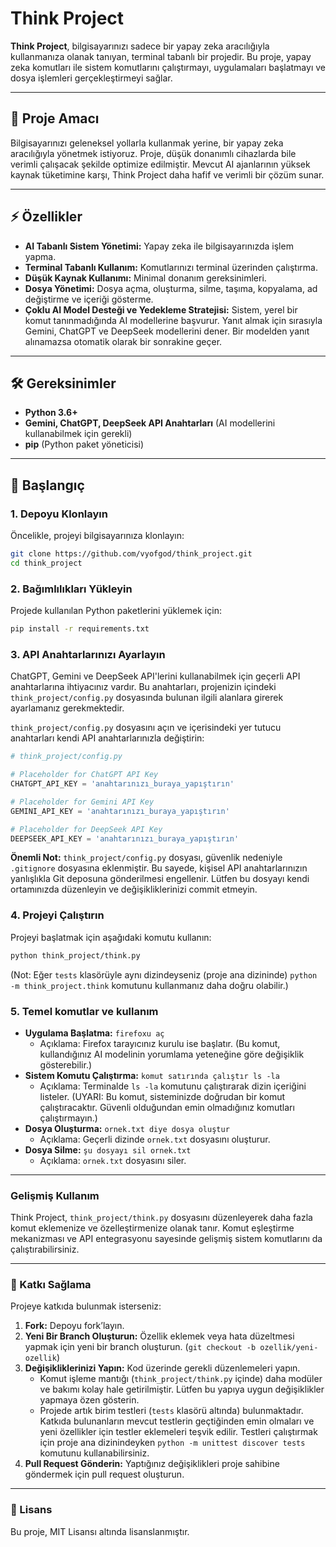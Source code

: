 # Think Project

**Think Project**, bilgisayarınızı sadece bir yapay zeka aracılığıyla kullanmanıza olanak tanıyan, terminal tabanlı bir projedir. Bu proje, yapay zeka komutları ile sistem komutlarını çalıştırmayı, uygulamaları başlatmayı ve dosya işlemleri gerçekleştirmeyi sağlar.

---

## 🚀 Proje Amacı

Bilgisayarınızı geleneksel yollarla kullanmak yerine, bir yapay zeka aracılığıyla yönetmek istiyoruz. Proje, düşük donanımlı cihazlarda bile verimli çalışacak şekilde optimize edilmiştir. Mevcut AI ajanlarının yüksek kaynak tüketimine karşı, Think Project daha hafif ve verimli bir çözüm sunar.

---

## ⚡️ Özellikler

- **AI Tabanlı Sistem Yönetimi:** Yapay zeka ile bilgisayarınızda işlem yapma.
- **Terminal Tabanlı Kullanım:** Komutlarınızı terminal üzerinden çalıştırma.
- **Düşük Kaynak Kullanımı:** Minimal donanım gereksinimleri.
- **Dosya Yönetimi:** Dosya açma, oluşturma, silme, taşıma, kopyalama, ad değiştirme ve içeriği gösterme.
- **Çoklu AI Model Desteği ve Yedekleme Stratejisi:** Sistem, yerel bir komut tanınmadığında AI modellerine başvurur. Yanıt almak için sırasıyla Gemini, ChatGPT ve DeepSeek modellerini dener. Bir modelden yanıt alınamazsa otomatik olarak bir sonrakine geçer.

---

## 🛠️ Gereksinimler

- **Python 3.6+**
- **Gemini, ChatGPT, DeepSeek API Anahtarları** (AI modellerini kullanabilmek için gerekli)
- **pip** (Python paket yöneticisi)

---

## 🔧 Başlangıç

### 1. Depoyu Klonlayın

Öncelikle, projeyi bilgisayarınıza klonlayın:

```bash
git clone https://github.com/vyofgod/think_project.git
cd think_project
```

### 2. Bağımlılıkları Yükleyin

Projede kullanılan Python paketlerini yüklemek için:

```bash
pip install -r requirements.txt
```

### 3. API Anahtarlarınızı Ayarlayın

ChatGPT, Gemini ve DeepSeek API'lerini kullanabilmek için geçerli API anahtarlarına ihtiyacınız vardır. Bu anahtarları, projenizin içindeki `think_project/config.py` dosyasında bulunan ilgili alanlara girerek ayarlamanız gerekmektedir.

`think_project/config.py` dosyasını açın ve içerisindeki yer tutucu anahtarları kendi API anahtarlarınızla değiştirin:

```python
# think_project/config.py

# Placeholder for ChatGPT API Key
CHATGPT_API_KEY = 'anahtarınızı_buraya_yapıştırın'

# Placeholder for Gemini API Key
GEMINI_API_KEY = 'anahtarınızı_buraya_yapıştırın'

# Placeholder for DeepSeek API Key
DEEPSEEK_API_KEY = 'anahtarınızı_buraya_yapıştırın'
```

**Önemli Not:** `think_project/config.py` dosyası, güvenlik nedeniyle `.gitignore` dosyasına eklenmiştir. Bu sayede, kişisel API anahtarlarınızın yanlışlıkla Git deposuna gönderilmesi engellenir. Lütfen bu dosyayı kendi ortamınızda düzenleyin ve değişikliklerinizi commit etmeyin.

### 4. Projeyi Çalıştırın

Projeyi başlatmak için aşağıdaki komutu kullanın:

```bash
python think_project/think.py
```
(Not: Eğer `tests` klasörüyle aynı dizindeyseniz (proje ana dizininde) `python -m think_project.think` komutunu kullanmanız daha doğru olabilir.)

### 5. Temel komutlar ve kullanım

- **Uygulama Başlatma:** `firefoxu aç`
  - Açıklama: Firefox tarayıcınız kurulu ise başlatır. (Bu komut, kullandığınız AI modelinin yorumlama yeteneğine göre değişiklik gösterebilir.)
- **Sistem Komutu Çalıştırma:** `komut satırında çalıştır ls -la`
  - Açıklama: Terminalde `ls -la` komutunu çalıştırarak dizin içeriğini listeler. (UYARI: Bu komut, sisteminizde doğrudan bir komut çalıştıracaktır. Güvenli olduğundan emin olmadığınız komutları çalıştırmayın.)
- **Dosya Oluşturma:** `ornek.txt diye dosya oluştur`
  - Açıklama: Geçerli dizinde `ornek.txt` dosyasını oluşturur.
- **Dosya Silme:** `şu dosyayı sil ornek.txt`
  - Açıklama: `ornek.txt` dosyasını siler.

---

### Gelişmiş Kullanım

Think Project, `think_project/think.py` dosyasını düzenleyerek daha fazla komut eklemenize ve özelleştirmenize olanak tanır. Komut eşleştirme mekanizması ve API entegrasyonu sayesinde gelişmiş sistem komutlarını da çalıştırabilirsiniz.

---

### 🤝 Katkı Sağlama

Projeye katkıda bulunmak isterseniz:

1.  **Fork:** Depoyu fork’layın.
2.  **Yeni Bir Branch Oluşturun:** Özellik eklemek veya hata düzeltmesi yapmak için yeni bir branch oluşturun. (`git checkout -b ozellik/yeni-ozellik`)
3.  **Değişikliklerinizi Yapın:** Kod üzerinde gerekli düzenlemeleri yapın.
    *   Komut işleme mantığı (`think_project/think.py` içinde) daha modüler ve bakımı kolay hale getirilmiştir. Lütfen bu yapıya uygun değişiklikler yapmaya özen gösterin.
    *   Projede artık birim testleri (`tests` klasörü altında) bulunmaktadır. Katkıda bulunanların mevcut testlerin geçtiğinden emin olmaları ve yeni özellikler için testler eklemeleri teşvik edilir. Testleri çalıştırmak için proje ana dizinindeyken `python -m unittest discover tests` komutunu kullanabilirsiniz.
4.  **Pull Request Gönderin:** Yaptığınız değişiklikleri proje sahibine göndermek için pull request oluşturun.

---

### 📜 Lisans

Bu proje, MIT Lisansı altında lisanslanmıştır.
